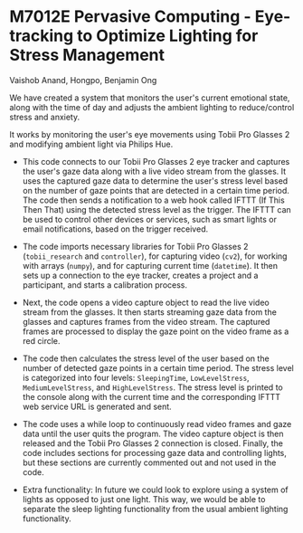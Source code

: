 # M7012E Pervasive Computing - Eye-tracking to Optimize Lighting for Stress Management

Vaishob Anand, Hongpo, Benjamin Ong

We have created a system that monitors the user's current emotional state, along with the time of day and adjusts the ambient lighting to reduce/control stress and anxiety.

It works by monitoring the user's eye movements using Tobii Pro Glasses 2 and modifying ambient light via Philips Hue.
 
- This code connects to our Tobii Pro Glasses 2 eye tracker and captures the user's gaze data along with a live video stream from the glasses. It uses the captured gaze data to determine the user's stress level based on the number of gaze points that are detected in a certain time period. The code then sends a notification to a web hook called IFTTT (If This Then That) using the detected stress level as the trigger. The IFTTT can be used to control other devices or services, such as smart lights or email notifications, based on the trigger received.

- The code imports necessary libraries for Tobii Pro Glasses 2 (`tobii_research` and `controller`), for capturing video (`cv2`), for working with arrays (`numpy`), and for capturing current time (`datetime`). It then sets up a connection to the eye tracker, creates a project and a participant, and starts a calibration process.

- Next, the code opens a video capture object to read the live video stream from the glasses. It then starts streaming gaze data from the glasses and captures frames from the video stream. The captured frames are processed to display the gaze point on the video frame as a red circle.

- The code then calculates the stress level of the user based on the number of detected gaze points in a certain time period. The stress level is categorized into four levels: `SleepingTime`, `LowLevelStress`, `MediumLevelStress`, and `HighLevelStress`. The stress level is printed to the console along with the current time and the corresponding IFTTT web service URL is generated and sent.

- The code uses a while loop to continuously read video frames and gaze data until the user quits the program. The video capture object is then released and the Tobii Pro Glasses 2 connection is closed. Finally, the code includes sections for processing gaze data and controlling lights, but these sections are currently commented out and not used in the code.

- Extra functionality: In future we could look to explore using a system of lights as opposed to just one light. This way, we would be able to separate the sleep lighting functionality from the usual ambient lighting functionality.


